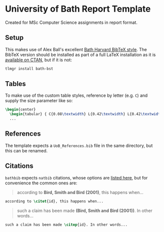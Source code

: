 # University of Bath Report Template

Created for MSc Computer Science assignments in report format.

## Setup

This makes use of Alex Ball's excellent [Bath Harvard BibTeX style](https://github.com/alex-ball/bathbib). The BibTeX version should be installed as part of a full LaTeX installation as it is [available on CTAN](https://ctan.org/pkg/bath-bst), but if it is not:

```bash
tlmgr install bath-bst
```

## Tables

To make use of the custom table styles, reference by letter (e.g. `C`) and supply the size parameter like so:

```latex
\begin{center}
  \begin{tabular} { C{0.08\textwidth} L{0.42\textwidth} L{0.42\textwidth} }
  ...
```

## References

The template expects a `UoB_References.bib` file in the same directory, but this can be renamed.

## Citations

`bathbib` expects `natbib` citations, whose options are [listed here](https://www.overleaf.com/learn/latex/Natbib_citation_styles), but for convenience the common ones are:

> according to **Bird, Smith and Bird (2001)**, this happens when...

```latex
according to \citet{id}, this happens when...
```

> such a claim has been made **(Bird, Smith and Bird (2001))**. In other words...

```latex
such a claim has been made \citep{id}. In other words...
```
